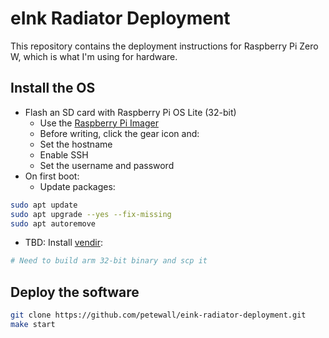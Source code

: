 # eInk Radiator Deployment

This repository contains the deployment instructions for Raspberry Pi Zero W, which is what I'm using for hardware.

## Install the OS

* Flash an SD card with Raspberry Pi OS Lite (32-bit)
  * Use the [Raspberry Pi Imager](https://www.raspberrypi.com/software/)
  * Before writing, click the gear icon and:
  * Set the hostname
  * Enable SSH
  * Set the username and password
* On first boot:
  * Update packages:

```bash
sudo apt update
sudo apt upgrade --yes --fix-missing
sudo apt autoremove
```

  * TBD: Install [vendir](https://carvel.dev/vendir/):

```bash
# Need to build arm 32-bit binary and scp it
```

## Deploy the software

```bash
git clone https://github.com/petewall/eink-radiator-deployment.git
make start
```
